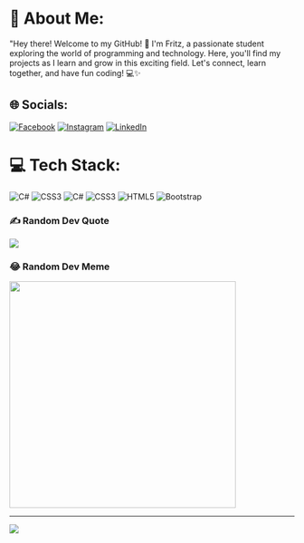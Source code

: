 # 💫 About Me:
"Hey there! Welcome to my GitHub! 👋 I'm Fritz, a passionate student exploring the world of programming and technology. Here, you'll find my projects as I learn and grow in this exciting field. Let's connect, learn together, and have fun coding! 💻✨


## 🌐 Socials:
[![Facebook](https://img.shields.io/badge/Facebook-%231877F2.svg?logo=Facebook&logoColor=white)](https://facebook.com/@fritxyz) [![Instagram](https://img.shields.io/badge/Instagram-%23E4405F.svg?logo=Instagram&logoColor=white)](https://instagram.com/._aesir) [![LinkedIn](https://img.shields.io/badge/LinkedIn-%230077B5.svg?logo=linkedin&logoColor=white)](https://linkedin.com/in/fritxyz) 

# 💻 Tech Stack:
![C#](https://img.shields.io/badge/c%23-%23239120.svg?style=for-the-badge&logo=csharp&logoColor=white) ![CSS3](https://img.shields.io/badge/css3-%231572B6.svg?style=for-the-badge&logo=css3&logoColor=white) ![C#](https://img.shields.io/badge/c%23-%23239120.svg?style=for-the-badge&logo=csharp&logoColor=white) ![CSS3](https://img.shields.io/badge/css3-%231572B6.svg?style=for-the-badge&logo=css3&logoColor=white) ![HTML5](https://img.shields.io/badge/html5-%23E34F26.svg?style=for-the-badge&logo=html5&logoColor=white) ![Bootstrap](https://img.shields.io/badge/bootstrap-%238511FA.svg?style=for-the-badge&logo=bootstrap&logoColor=white)

### ✍️ Random Dev Quote
![](https://quotes-github-readme.vercel.app/api?type=horizontal&theme=dark)

### 😂 Random Dev Meme
<img src='https://randommeme-five.vercel.app/' style="height: 400px;"/>

---
[![](https://visitcount.itsvg.in/api?id=Fritxyz&icon=2&color=0)](https://visitcount.itsvg.in)

<!-- Proudly created with GPRM ( https://gprm.itsvg.in ) -->
